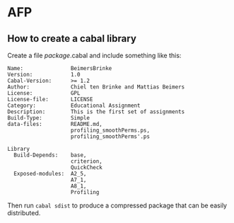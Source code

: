 AFP
===

How to create a cabal library
-----------------------------
Create a file _package_.cabal and include something like this:

```
Name:               BeimersBrinke
Version:            1.0
Cabal-Version:      >= 1.2
Author:             Chiel ten Brinke and Mattias Beimers
License:            GPL
License-file:       LICENSE
Category:           Educational Assignment
Description:        This is the first set of assignments
Build-Type:         Simple
data-files:         README.md,
                    profiling_smoothPerms.ps,
                    profiling_smoothPerms'.ps

Library
  Build-Depends:    base,
                    criterion,
                    QuickCheck
  Exposed-modules:  A2_5,
                    A7_1,
                    A8_1,
                    Profiling
```

Then run `cabal sdist` to produce a compressed package that can be easily distributed.
